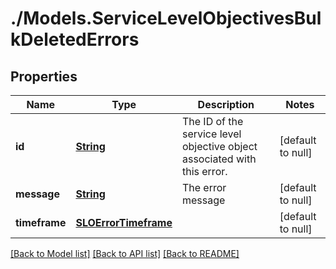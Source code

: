 # ./Models.ServiceLevelObjectivesBulkDeletedErrors
## Properties

Name | Type | Description | Notes
------------ | ------------- | ------------- | -------------
**id** | [**String**][1] | The ID of the service level objective object associated with this error. | [default to null]
**message** | [**String**][1] | The error message | [default to null]
**timeframe** | [**SLOErrorTimeframe**][2] |  | [default to null]

[[Back to Model list]][3] [[Back to API list]][4] [[Back to README]][5]

[1]: string.md
[2]: SLOErrorTimeframe.md
[3]: ../README.md#documentation-for-models
[4]: ../README.md#documentation-for-api-endpoints
[5]: ../README.md

